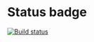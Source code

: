 # Status badge
[![Build status](https://ci.appveyor.com/api/projects/status/nm6b29t3mhww7lu0?svg=true)](https://ci.appveyor.com/project/AlexeyKur/pure-function)
